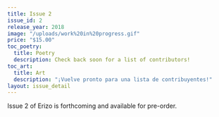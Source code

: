 ```yaml
---
title: Issue 2
issue_id: 2
release_year: 2018
image: "/uploads/work%20in%20progress.gif"
price: "$15.00"
toc_poetry:
  title: Poetry
  description: Check back soon for a list of contributors!
toc_art:
  title: Art
  description: "¡Vuelve pronto para una lista de contribuyentes!"
layout: issue_detail
---
```


Issue 2 of Erizo is forthcoming and available for pre-order.